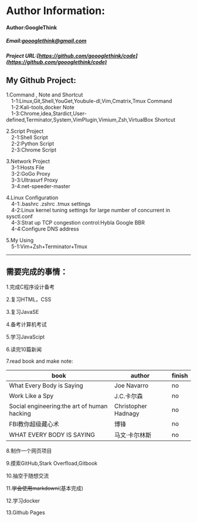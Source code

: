 Author Information:
====

#### Author:GoogleThink
##### Email:goooglethink@gmail.com
##### Project URL:[https://github.com/goooglethink/code](https://github.com/goooglethink/code)

My Github Project:
----

1.Command , Note and Shortcut  
&emsp;1-1:Linux,Git,Shell,YouGet,Youbule-dl,Vim,Cmatrix,Tmux Command  
&emsp;1-2:Kali-tools,docker Note  
&emsp;1-3:Chrome,idea,Stardict,User-defined,Terminator,System,VimPlugin,Vimium,Zsh,VirtualBox Shortcut

2.Script Project  
&emsp;2-1:Shell Script  
&emsp;2-2:Python Script  
&emsp;2-3:Chrome Script

3.Network Project  
&emsp;3-1:Hosts File  
&emsp;3-2:GoGo Proxy  
&emsp;3-3:Ultrasurf Proxy  
&emsp;3-4:net-speeder-master

4.Linux Configuration  
&emsp;4-1:.bashrc .zshrc .tmux settings  
&emsp;4-2:Linux kernel tuning settings for large number of concurrent in sysctl.conf  
&emsp;4-3:Strat up TCP congestion control:Hybla Google BBR  
&emsp;4-4:Configure DNS address

5.My Using  
&emsp;5-1:Vim+Zsh+Terminator+Tmux

------

需要完成的事情：
----

1.完成C程序设计备考

2.复习HTML，CSS

3.复习JavaSE

4.备考计算机考试

5.学习JavaScipt

6.读完10篇新闻

7.read book and make note:

 |             book                            |          author          | finish |
 | ------------------------------------------- | ------------------------ | ------ |
 | What Every Body is Saying                   | Joe Navarro              | no     |
 | Work Like a Spy                             | J.C.卡尔森               | no     |
 | Social engineering:the art of human hacking | Christopher Hadnagy      | no     |
 | FBI教你超级藏心术                           | 博锋                     | no     |
 | WHAT EVERY BODY IS SAYING                   | 马文·卡尔林斯            | no     |

8.制作一个网页项目

9.摸索GitHub,Stark Overfload,Gitbook

10.抽空于随想交流

11.~~学会使用markdowni~~(基本完成)

12.学习docker

13.Github Pages 
